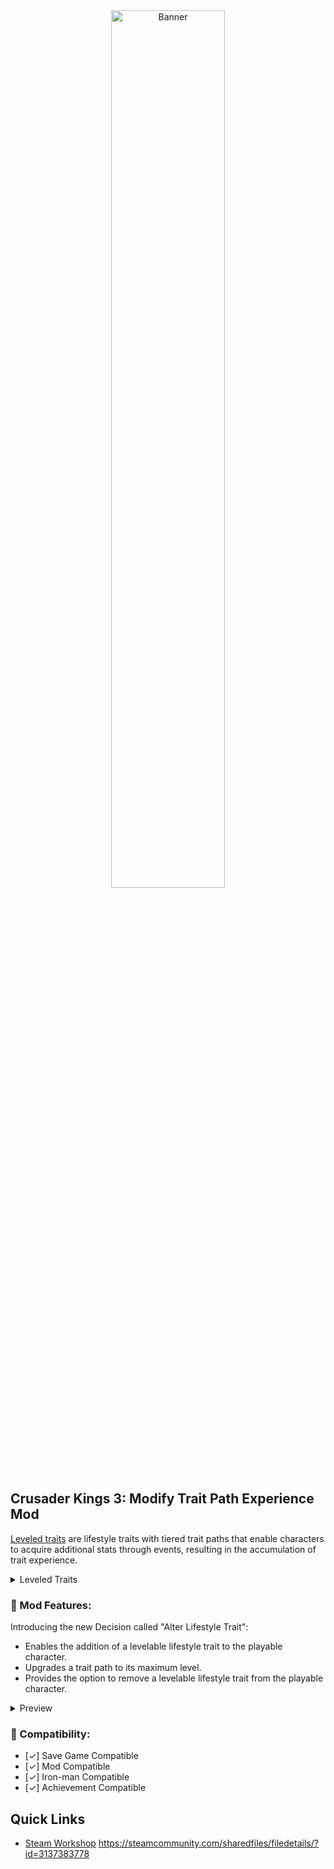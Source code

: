 <div align="center">
  <img src="https://github.com/ginomari/modify_trait_path/blob/v1.0-release/thumbnail.png" alt="Banner" width="60%" height="60%">
</div>

## Crusader Kings 3: Modify Trait Path Experience Mod

[Leveled traits](https://ck3.paradoxwikis.com/Traits#Leveled_traits) are lifestyle traits with tiered trait paths that enable characters to acquire additional stats through events, resulting in the accumulation of trait experience.

<details>
  <summary>Leveled Traits</summary>

    - Blademaster
    - Reveler
    - Physician
    - Pilgrim
    - Mystic
    - Hunter
    - Traveler
    - Hastiluder

</details>


### 🔧 Mod Features:

Introducing the new Decision called "Alter Lifestyle Trait":

- Enables the addition of a levelable lifestyle trait to the playable character.
- Upgrades a trait path to its maximum level.
- Provides the option to remove a levelable lifestyle trait from the playable character.

<details>
  <summary>Preview</summary>
  <div align="center">
    <img src="https://github.com/ginomari/modify_trait_path/blob/v1.0-release/workshop/thumbnail.gif" alt="Preview" width="80%" height="80%">
  </div>
</details>

### 🔗 Compatibility:

- [✓] Save Game Compatible
- [✓] Mod Compatible
- [✓] Iron-man Compatible
- [✓] Achievement Compatible

## Quick Links

- [Steam Workshop](#) https://steamcommunity.com/sharedfiles/filedetails/?id=3137383778
